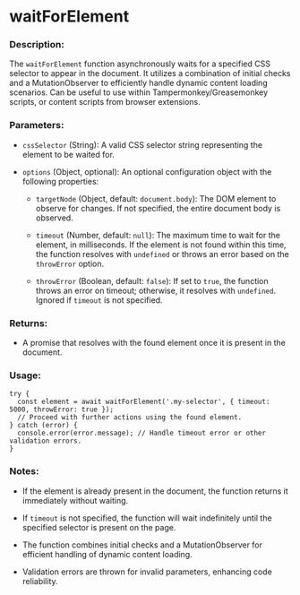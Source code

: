 # waitForElement

### Description:

The `waitForElement` function asynchronously waits for a specified CSS selector to appear in the document. It utilizes a combination of initial checks and a MutationObserver to efficiently handle dynamic content loading scenarios.
Can be useful to use within Tampermonkey/Greasemonkey scripts, or content scripts from browser extensions.

### Parameters:

* `cssSelector` (String): A valid CSS selector string representing the element to be waited for.

* `options` (Object, optional): An optional configuration object with the following properties:

  * `targetNode` (Object, default: `document.body`): The DOM element to observe for changes. If not specified, the entire document body is observed.
  
  * `timeout` (Number, default: `null`): The maximum time to wait for the element, in milliseconds. If the element is not found within this time, the function resolves with `undefined` or throws an error based on the `throwError` option.
  
  * `throwError` (Boolean, default: `false`): If set to `true`, the function throws an error on timeout; otherwise, it resolves with `undefined`. Ignored if `timeout` is not specified.

### Returns:
* A promise that resolves with the found element once it is present in the document.

### Usage:

```
try {
  const element = await waitForElement('.my-selector', { timeout: 5000, throwError: true });
  // Proceed with further actions using the found element.
} catch (error) {
  console.error(error.message); // Handle timeout error or other validation errors.
}
```

### Notes: 
* If the element is already present in the document, the function returns it immediately without waiting.

* If `timeout` is not specified, the function will wait indefinitely until the specified selector is present on the page.

* The function combines initial checks and a MutationObserver for efficient handling of dynamic content loading.

* Validation errors are thrown for invalid parameters, enhancing code reliability.
